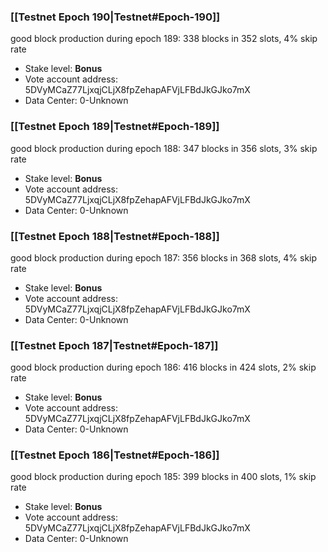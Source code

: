 ### [[Testnet Epoch 190|Testnet#Epoch-190]]
good block production during epoch 189: 338 blocks in 352 slots, 4% skip rate
* Stake level: **Bonus** 
* Vote account address: 5DVyMCaZ77LjxqjCLjX8fpZehapAFVjLFBdJkGJko7mX
* Data Center: 0-Unknown
### [[Testnet Epoch 189|Testnet#Epoch-189]]
good block production during epoch 188: 347 blocks in 356 slots, 3% skip rate
* Stake level: **Bonus** 
* Vote account address: 5DVyMCaZ77LjxqjCLjX8fpZehapAFVjLFBdJkGJko7mX
* Data Center: 0-Unknown
### [[Testnet Epoch 188|Testnet#Epoch-188]]
good block production during epoch 187: 356 blocks in 368 slots, 4% skip rate
* Stake level: **Bonus** 
* Vote account address: 5DVyMCaZ77LjxqjCLjX8fpZehapAFVjLFBdJkGJko7mX
* Data Center: 0-Unknown
### [[Testnet Epoch 187|Testnet#Epoch-187]]
good block production during epoch 186: 416 blocks in 424 slots, 2% skip rate
* Stake level: **Bonus** 
* Vote account address: 5DVyMCaZ77LjxqjCLjX8fpZehapAFVjLFBdJkGJko7mX
* Data Center: 0-Unknown
### [[Testnet Epoch 186|Testnet#Epoch-186]]
good block production during epoch 185: 399 blocks in 400 slots, 1% skip rate
* Stake level: **Bonus** 
* Vote account address: 5DVyMCaZ77LjxqjCLjX8fpZehapAFVjLFBdJkGJko7mX
* Data Center: 0-Unknown